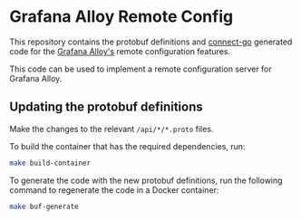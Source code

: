 # Grafana Alloy Remote Config

This repository contains the protobuf definitions and [connect-go](https://github.com/connectrpc/connect-go) generated code for the [Grafana Alloy's](https://github.com/grafana/alloy) remote configuration features.

This code can be used to implement a remote configuration server for Grafana Alloy.

## Updating the protobuf definitions
Make the changes to the relevant `/api/*/*.proto` files.

To build the container that has the required dependencies, run:
```bash
make build-container
```

To generate the code with the new protobuf definitions, run the following command to regenerate the code in a Docker container:
```bash
make buf-generate
```
